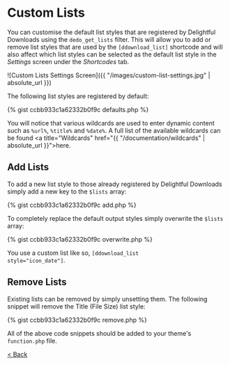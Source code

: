 # Custom Lists

You can customise the default list styles that are registered by Delightful Downloads using the <code>dedo_get_lists</code> filter. This will allow you to add or remove list styles that are used by the <code>[ddownload_list]</code> shortcode and will also affect which list styles can be selected as the default list style in the <em>Settings</em> screen under the <em>Shortcodes</em> tab.

![Custom Lists Settings Screen]({{ "/images/custom-list-settings.jpg" | absolute_url }})

The following list styles are registered by default:

{% gist ccbb933c1a62332b0f9c defaults.php %}

You will notice that various wildcards are used to enter dynamic content such as <code>%url%</code>, <code>%title%</code> and <code>%date%</code>. A full list of the available wildcards can be found <a title="Wildcards" href="{{ "/documentation/wildcards" | absolute_url }}">here</a>.

<h2>Add Lists</h2>
To add a new list style to those already registered by Delightful Downloads simply add a new key to the <code>$lists</code> array:

{% gist ccbb933c1a62332b0f9c add.php %}

To completely replace the default output styles simply overwrite the <code>$lists</code> array:

{% gist ccbb933c1a62332b0f9c overwrite.php %}

You use a custom list like so, <code>[ddownload_list style="icon_date"]</code>.

<h2>Remove Lists</h2>
Existing lists can be removed by simply unsetting them. The following snippet will remove the Title (File Size) list style:

{% gist ccbb933c1a62332b0f9c remove.php %}

All of the above code snippets should be added to your theme's <code>function.php</code> file.

<a href="{{ site.github.url }}">&lt; Back</a>